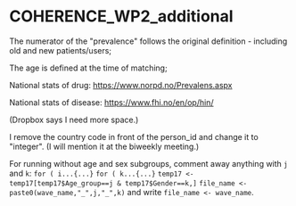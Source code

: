 # COHERENCE_WP2_additional

The numerator of the "prevalence" follows the original definition - including old and new patients/users;

The age is defined at the time of matching;

National stats of drug: https://www.norpd.no/Prevalens.aspx 

National stats of disease: https://www.fhi.no/en/op/hin/

(Dropbox says I need more space.)

I remove the country code in front of the person_id and change it to "integer". (I will mention it at the biweekly meeting.)

For running without age and sex subgroups, comment away anything with `j` and `k`:
`for ( i...{...}`
`for ( k...{...}`
`temp17 <- temp17[temp17$Age_group==j & temp17$Gender==k,]`
`file_name <- paste0(wave_name,"_",j,"_",k)`
and write `file_name <- wave_name`.

